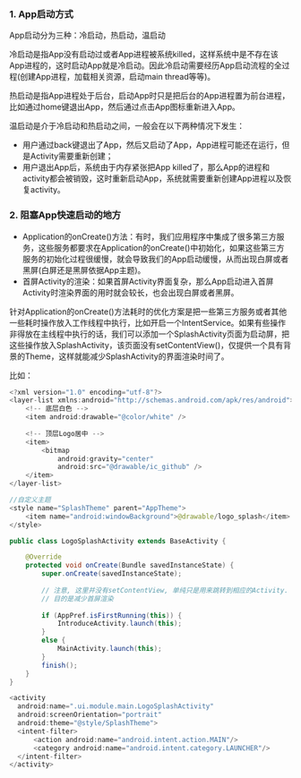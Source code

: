 ### 1. App启动方式

App启动分为三种：冷启动，热启动，温启动

冷启动是指App没有启动过或者App进程被系统killed，这样系统中是不存在该App进程的，这时启动App就是冷启动。因此冷启动需要经历App启动流程的全过程(创建App进程，加载相关资源，启动main thread等等)。

热启动是指App进程处于后台，启动App时只是把后台的App进程置为前台进程，比如通过home键退出App，然后通过点击App图标重新进入App。

温启动是介于冷启动和热启动之间，一般会在以下两种情况下发生：

- 用户通过back键退出了App，然后又启动了App，App进程可能还在运行，但是Activity需要重新创建；
- 用户退出App后，系统由于内存紧张把App killed了，那么App的进程和activity都会被销毁，这时重新启动App，系统就需要重新创建App进程以及恢复activity。

### 2. 阻塞App快速启动的地方

- Application的onCreate()方法：有时，我们应用程序中集成了很多第三方服务，这些服务都要求在Application的onCreate()中初始化，如果这些第三方服务的初始化过程很缓慢，就会导致我们的App启动缓慢，从而出现白屏或者黑屏(白屏还是黑屏依据App主题)。
- 首屏Activity的渲染：如果首屏Activity界面复杂，那么App启动进入首屏Activity时渲染界面的用时就会较长，也会出现白屏或者黑屏。

针对Application的onCreate()方法耗时的优化方案是把一些第三方服务或者其他一些耗时操作放入工作线程中执行，比如开启一个IntentService。如果有些操作非得放在主线程中执行的话，我们可以添加一个SplashActivity页面为启动屏，把这些操作放入SplashActivity，该页面没有setContentView()，仅提供一个具有背景的Theme，这样就能减少SplashActivity的界面渲染时间了。

比如：

```java
<?xml version="1.0" encoding="utf-8"?>
<layer-list xmlns:android="http://schemas.android.com/apk/res/android">
    <!-- 底层白色 -->
    <item android:drawable="@color/white" />
    
    <!-- 顶层Logo居中 -->
    <item>
        <bitmap
            android:gravity="center"
            android:src="@drawable/ic_github" />
    </item>
</layer-list>

//自定义主题
<style name="SplashTheme" parent="AppTheme">
    <item name="android:windowBackground">@drawable/logo_splash</item>
</style>

public class LogoSplashActivity extends BaseActivity {

    @Override
    protected void onCreate(Bundle savedInstanceState) {
        super.onCreate(savedInstanceState);
        
        // 注意, 这里并没有setContentView, 单纯只是用来跳转到相应的Activity.
        // 目的是减少首屏渲染
        
        if (AppPref.isFirstRunning(this)) {
            IntroduceActivity.launch(this);
        }
        else {
            MainActivity.launch(this);
        }
        finish();
    }
}

<activity
  android:name=".ui.module.main.LogoSplashActivity"
  android:screenOrientation="portrait"
  android:theme="@style/SplashTheme">
  <intent-filter>
      <action android:name="android.intent.action.MAIN"/>
      <category android:name="android.intent.category.LAUNCHER"/>
  </intent-filter>
</activity>
```

